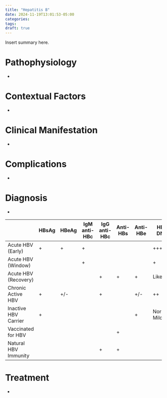 ```yaml
---
title: "Hepatitis B"
date: 2024-11-19T13:01:53-05:00
categories: 
tags:
draft: true
---
```

Insert summary here.

<!--more-->
# Pathophysiology
- 

# Contextual Factors
- 

# Clinical Manifestation
- 

# Complications
- 

# Diagnosis
- 

|                      | HBsAg | HBeAg | IgM anti-HBc | IgG anti-HBc | Anti-HBs | Anti-HBe | HBV DNA          |
|----------------------|-------|-------|--------------|--------------|----------|----------|------------------|
| Acute HBV (Early)    | +     | +     | +            |              |          |          | +++              |
| Acute HBV (Window)   |       |       | +            |              |          |          | +                |
| Acute HBV (Recovery) |       |       |              | +            | +        | +        | Likely +         |
| Chronic Active HBV   | +     | +/-   |              | +            |          | +/-      | ++               |
| Inactive HBV Carrier | +     |       |              |              |          | +        | Normal/ Mildly + |
| Vaccinated for HBV   |       |       |              |              | +        |          |                  |
| Natural HBV Immunity |       |       |              | +            | +        |          |                  |

# Treatment
- 
